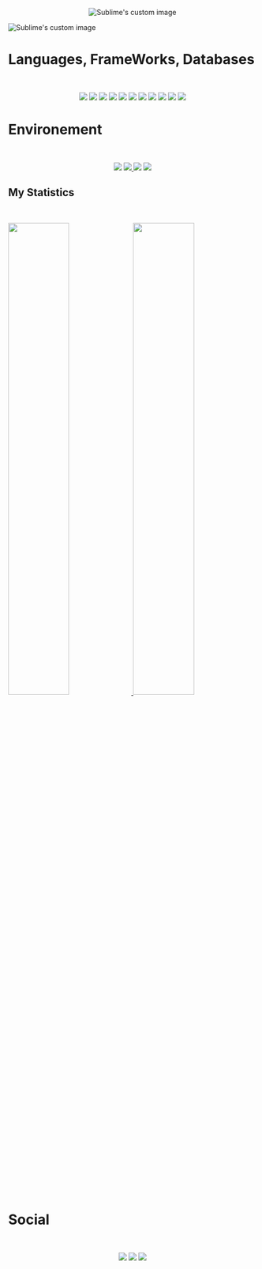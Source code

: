 <p align="center">
  <img src="https://github.com/Joal1291/Joal1291/blob/main/3.gif" alt="Sublime's custom image" >
</p>
<!-- <p style="color:white">Yes I really love matrix that's one of my fav triolgy of all time</p> -->
<img src="https://api.visitorbadge.io/api/visitors?path=https%3A%2F%2Fgithub.com%2FJoal1291&label=Visitors&labelColor=%23d9e3f0&countColor=%23555555&style=plastic" alt="Sublime's custom image" >

# Languages, FrameWorks, Databases
<br>
<p align="center">
<a href="https://developer.mozilla.org/fr/docs/Web/HTML" target="_blank"><img src="https://skillicons.dev/icons?i=html" /></a>
<a href="https://developer.mozilla.org/fr/docs/Web/CSS/Reference" target="_blank"><img src="https://skillicons.dev/icons?i=css" /></a>
<a href="https://sass-lang.com/documentation/" target="_blank"><img src="https://skillicons.dev/icons?i=scss" /></a>
<a href="https://v2.tailwindcss.com/docs" target="_blank"><img src="https://skillicons.dev/icons?i=tailwind" /></a>
<a href="https://devdocs.io/javascript/" target="_blank"><img src="https://skillicons.dev/icons?i=javascript" /></a>
<a href="https://docs.python.org/3.12/" target="_blank"><img src="https://skillicons.dev/icons?i=py" /></a>
<a href="https://react.dev/" target="_blank"><img src="https://skillicons.dev/icons?i=react" /></a>
<a href="https://nextjs.org/docs" target="_blank"><img src="https://skillicons.dev/icons?i=next" /></a>
<a href="https://nodejs.org/en/docs" target="_blank"><img src="https://skillicons.dev/icons?i=nodejs" /></a>
<a href="https://supabase.com/docs" target="_blank"><img src="https://skillicons.dev/icons?i=supabase" /></a>
<a href="https://www.mongodb.com/docs/" target="_blank"><img src="https://skillicons.dev/icons?i=mongodb" /></a>
</p>

# Environement 
<br>
<p align="center">
  <a href="https://doc.ubuntu-fr.org/linux" target="_blank"><img src="https://skillicons.dev/icons?i=linux"/></a>
  <a href="https://code.visualstudio.com/docs" target="_blank"><img src="https://skillicons.dev/icons?i=vscode" /</a>
  <a href="https://www.jetbrains.com/help/idea/getting-started.html" target="_blank"><img src="https://skillicons.dev/icons?i=idea" /></a>
  <a href="https://learning.postman.com/docs/introduction/overview/" target="_blank"><img src="https://skillicons.dev/icons?i=postman" /></a>
<!--  <img src="" alt="Sublime's custom image" >
 <img src="https://api.visitorbadge.io/api/visitors?path=https%3A%2F%2Fgithub.com%2FJoal1291&label=Visitors&labelColor=%23d9e3f0&countColor=%23555555&style=plastic" alt="Sublime's custom image" >
 <img src="" alt="Sublime's custom image" > -->
</p>

## My Statistics

<br/>
<p align="left">
  <a href="https://github.com/Joal1291/">
  <img width="49.5%" src="https://github-readme-stats.vercel.app/api?username=Joal1291&bg_color=30,2846a7,904e95&title_color=fff&text_color=fff" />
    <img width="49.5%" src="http://github-readme-streak-stats.herokuapp.com?user=Joal1291&bg_color=30,e96443,904e95&title_color=fff&text_color=fff" />
  </a>
</p>
<br>
<!--
[![Joal1291' Activity Graph](https://activity-graph.herokuapp.com/graph?username=onited&custom_title=Onited's%20Contribution%20Graph&theme=gruvbox&bg_color=282828&hide_border=true&line=d1a01f&point=c58545)](https://github.com/Onited/)
-->

# Social
<br>
<p align="center">
  <img src="https://skillicons.dev/icons?i=discord" />
  <img src="https://skillicons.dev/icons?i=," />
  <a href="https://www.linkedin.com/in/jordan-albert1291/" target="_blank"><img src="https://skillicons.dev/icons?i=linkedin" /></a><br>
</p>
